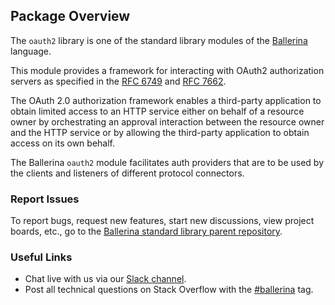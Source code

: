 ## Package Overview

The `oauth2` library is one of the standard library modules of the <a target="_blank" href="https://ballerina.io/">Ballerina</a> language.

This module provides a framework for interacting with OAuth2 authorization servers as specified in the <a target="_blank" href="https://datatracker.ietf.org/doc/html/rfc6749">RFC 6749</a> and <a target="_blank" href="https://datatracker.ietf.org/doc/html/rfc7662">RFC 7662</a>.

The OAuth 2.0 authorization framework enables a third-party application to obtain limited access to an HTTP service either on behalf of a resource owner by orchestrating an approval interaction between the resource owner and the HTTP service or by allowing the third-party application to obtain access on its own behalf.

The Ballerina `oauth2` module facilitates auth providers that are to be used by the clients and listeners of different protocol connectors.

### Report Issues

To report bugs, request new features, start new discussions, view project boards, etc., go to the <a target="_blank" href="https://github.com/ballerina-platform/ballerina-standard-library">Ballerina standard library parent repository</a>.

### Useful Links

- Chat live with us via our <a target="_blank" href="https://ballerina.io/community/slack/">Slack channel</a>.
- Post all technical questions on Stack Overflow with the <a target="_blank" href="https://stackoverflow.com/questions/tagged/ballerina">#ballerina</a> tag.
